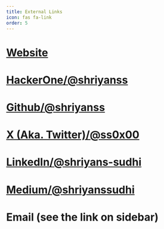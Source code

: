 ```yaml
---
title: External Links
icon: fas fa-link
order: 5
---
```

# <a href="https://www.ss0x00.in/" target="_blank">Website</a>
# <a href="https://hackerone.com/shriyanss" target="_blank">HackerOne/@shriyanss</a>
# <a href="https://github.com/shriyanss" target="_blank">Github/@shriyanss</a>
# <a href="https://twitter.com/ss0x00" target="_blank">X (Aka. Twitter)/@ss0x00</a>
# <a href="https://linkedin.com/in/shriyans-sudhi" target="_blank">LinkedIn/@shriyans-sudhi</a>
# <a href="https://shriyanssudhi.medium.com" target="_blank">Medium/@shriyanssudhi</a>
# Email (see the link on sidebar)